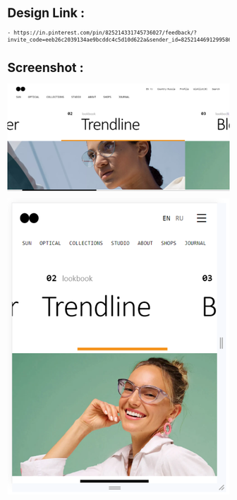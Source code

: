 # Design Link :

    - https://in.pinterest.com/pin/825214331745736027/feedback/?invite_code=eeb26c2039134ae9bcddc4c5d10d622a&sender_id=825214469129958622

# Screenshot :

![Preview Trendline](image.png)

![mobile responsive](image-1.png)

